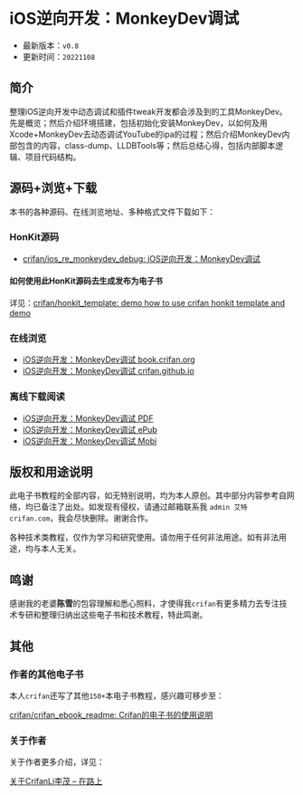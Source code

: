 # iOS逆向开发：MonkeyDev调试

* 最新版本：`v0.8`
* 更新时间：`20221108`

## 简介

整理iOS逆向开发中动态调试和插件tweak开发都会涉及到的工具MonkeyDev。先是概览；然后介绍环境搭建，包括初始化安装MonkeyDev，以如何及用Xcode+MonkeyDev去动态调试YouTube的ipa的过程；然后介绍MonkeyDev内部包含的内容，class-dump、LLDBTools等；然后总结心得，包括内部脚本逻辑、项目代码结构。

## 源码+浏览+下载

本书的各种源码、在线浏览地址、多种格式文件下载如下：

### HonKit源码

* [crifan/ios_re_monkeydev_debug: iOS逆向开发：MonkeyDev调试](https://github.com/crifan/ios_re_monkeydev_debug)

#### 如何使用此HonKit源码去生成发布为电子书

详见：[crifan/honkit_template: demo how to use crifan honkit template and demo](https://github.com/crifan/honkit_template)

### 在线浏览

* [iOS逆向开发：MonkeyDev调试 book.crifan.org](https://book.crifan.org/books/ios_re_monkeydev_debug/website/)
* [iOS逆向开发：MonkeyDev调试 crifan.github.io](https://crifan.github.io/ios_re_monkeydev_debug/website/)

### 离线下载阅读

* [iOS逆向开发：MonkeyDev调试 PDF](https://book.crifan.org/books/ios_re_monkeydev_debug/pdf/ios_re_monkeydev_debug.pdf)
* [iOS逆向开发：MonkeyDev调试 ePub](https://book.crifan.org/books/ios_re_monkeydev_debug/epub/ios_re_monkeydev_debug.epub)
* [iOS逆向开发：MonkeyDev调试 Mobi](https://book.crifan.org/books/ios_re_monkeydev_debug/mobi/ios_re_monkeydev_debug.mobi)

## 版权和用途说明

此电子书教程的全部内容，如无特别说明，均为本人原创。其中部分内容参考自网络，均已备注了出处。如发现有侵权，请通过邮箱联系我 `admin 艾特 crifan.com`，我会尽快删除。谢谢合作。

各种技术类教程，仅作为学习和研究使用。请勿用于任何非法用途。如有非法用途，均与本人无关。

## 鸣谢

感谢我的老婆**陈雪**的包容理解和悉心照料，才使得我`crifan`有更多精力去专注技术专研和整理归纳出这些电子书和技术教程，特此鸣谢。

## 其他

### 作者的其他电子书

本人`crifan`还写了其他`150+`本电子书教程，感兴趣可移步至：

[crifan/crifan_ebook_readme: Crifan的电子书的使用说明](https://github.com/crifan/crifan_ebook_readme)

### 关于作者

关于作者更多介绍，详见：

[关于CrifanLi李茂 – 在路上](https://www.crifan.org/about/)
